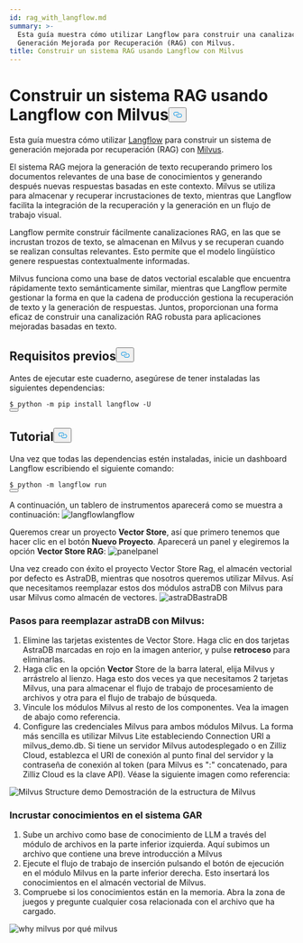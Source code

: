 ```yaml
---
id: rag_with_langflow.md
summary: >-
  Esta guía muestra cómo utilizar Langflow para construir una canalización de
  Generación Mejorada por Recuperación (RAG) con Milvus.
title: Construir un sistema RAG usando Langflow con Milvus
---
```

<h1 id="Building-a-RAG-System-Using-Langflow-with-Milvus" class="common-anchor-header">Construir un sistema RAG usando Langflow con Milvus<button data-href="#Building-a-RAG-System-Using-Langflow-with-Milvus" class="anchor-icon" translate="no">
      <svg translate="no"
        aria-hidden="true"
        focusable="false"
        height="20"
        version="1.1"
        viewBox="0 0 16 16"
        width="16"
      >
        <path
          fill="#0092E4"
          fill-rule="evenodd"
          d="M4 9h1v1H4c-1.5 0-3-1.69-3-3.5S2.55 3 4 3h4c1.45 0 3 1.69 3 3.5 0 1.41-.91 2.72-2 3.25V8.59c.58-.45 1-1.27 1-2.09C10 5.22 8.98 4 8 4H4c-.98 0-2 1.22-2 2.5S3 9 4 9zm9-3h-1v1h1c1 0 2 1.22 2 2.5S13.98 12 13 12H9c-.98 0-2-1.22-2-2.5 0-.83.42-1.64 1-2.09V6.25c-1.09.53-2 1.84-2 3.25C6 11.31 7.55 13 9 13h4c1.45 0 3-1.69 3-3.5S14.5 6 13 6z"
        ></path>
      </svg>
    </button></h1><p>Esta guía muestra cómo utilizar <a href="https://www.langflow.org/">Langflow</a> para construir un sistema de generación mejorada por recuperación (RAG) con <a href="https://milvus.io/">Milvus</a>.</p>
<p>El sistema RAG mejora la generación de texto recuperando primero los documentos relevantes de una base de conocimientos y generando después nuevas respuestas basadas en este contexto. Milvus se utiliza para almacenar y recuperar incrustaciones de texto, mientras que Langflow facilita la integración de la recuperación y la generación en un flujo de trabajo visual.</p>
<p>Langflow permite construir fácilmente canalizaciones RAG, en las que se incrustan trozos de texto, se almacenan en Milvus y se recuperan cuando se realizan consultas relevantes. Esto permite que el modelo lingüístico genere respuestas contextualmente informadas.</p>
<p>Milvus funciona como una base de datos vectorial escalable que encuentra rápidamente texto semánticamente similar, mientras que Langflow permite gestionar la forma en que la cadena de producción gestiona la recuperación de texto y la generación de respuestas. Juntos, proporcionan una forma eficaz de construir una canalización RAG robusta para aplicaciones mejoradas basadas en texto.</p>
<h2 id="Prerequisites" class="common-anchor-header">Requisitos previos<button data-href="#Prerequisites" class="anchor-icon" translate="no">
      <svg translate="no"
        aria-hidden="true"
        focusable="false"
        height="20"
        version="1.1"
        viewBox="0 0 16 16"
        width="16"
      >
        <path
          fill="#0092E4"
          fill-rule="evenodd"
          d="M4 9h1v1H4c-1.5 0-3-1.69-3-3.5S2.55 3 4 3h4c1.45 0 3 1.69 3 3.5 0 1.41-.91 2.72-2 3.25V8.59c.58-.45 1-1.27 1-2.09C10 5.22 8.98 4 8 4H4c-.98 0-2 1.22-2 2.5S3 9 4 9zm9-3h-1v1h1c1 0 2 1.22 2 2.5S13.98 12 13 12H9c-.98 0-2-1.22-2-2.5 0-.83.42-1.64 1-2.09V6.25c-1.09.53-2 1.84-2 3.25C6 11.31 7.55 13 9 13h4c1.45 0 3-1.69 3-3.5S14.5 6 13 6z"
        ></path>
      </svg>
    </button></h2><p>Antes de ejecutar este cuaderno, asegúrese de tener instaladas las siguientes dependencias:</p>
<pre><code translate="no" class="language-shell"><span class="hljs-meta prompt_">$ </span><span class="language-bash">python -m pip install langflow -U</span>
<button class="copy-code-btn"></button></code></pre>
<h2 id="Tutorial" class="common-anchor-header">Tutorial<button data-href="#Tutorial" class="anchor-icon" translate="no">
      <svg translate="no"
        aria-hidden="true"
        focusable="false"
        height="20"
        version="1.1"
        viewBox="0 0 16 16"
        width="16"
      >
        <path
          fill="#0092E4"
          fill-rule="evenodd"
          d="M4 9h1v1H4c-1.5 0-3-1.69-3-3.5S2.55 3 4 3h4c1.45 0 3 1.69 3 3.5 0 1.41-.91 2.72-2 3.25V8.59c.58-.45 1-1.27 1-2.09C10 5.22 8.98 4 8 4H4c-.98 0-2 1.22-2 2.5S3 9 4 9zm9-3h-1v1h1c1 0 2 1.22 2 2.5S13.98 12 13 12H9c-.98 0-2-1.22-2-2.5 0-.83.42-1.64 1-2.09V6.25c-1.09.53-2 1.84-2 3.25C6 11.31 7.55 13 9 13h4c1.45 0 3-1.69 3-3.5S14.5 6 13 6z"
        ></path>
      </svg>
    </button></h2><p>Una vez que todas las dependencias estén instaladas, inicie un dashboard Langflow escribiendo el siguiente comando:</p>
<pre><code translate="no" class="language-shell"><span class="hljs-meta prompt_">$ </span><span class="language-bash">python -m langflow run</span>
<button class="copy-code-btn"></button></code></pre>
<p>A continuación, un tablero de instrumentos aparecerá como se muestra a continuación: <span class="img-wrapper"> <img translate="no" src="/docs/v2.6.x/assets/langflow_dashboard_start.png" alt="langflow" class="doc-image" id="langflow" /><span>langflow</span> </span></p>
<p>Queremos crear un proyecto <strong>Vector Store</strong>, así que primero tenemos que hacer clic en el botón <strong>Nuevo Proyecto</strong>. Aparecerá un panel y elegiremos la opción <strong>Vector Store RAG</strong>: <span class="img-wrapper"> <img translate="no" src="/docs/v2.6.x/assets/langflow_dashboard_new_project.png" alt="panel" class="doc-image" id="panel" /><span>panel</span> </span></p>
<p>Una vez creado con éxito el proyecto Vector Store Rag, el almacén vectorial por defecto es AstraDB, mientras que nosotros queremos utilizar Milvus. Así que necesitamos reemplazar estos dos módulos astraDB con Milvus para usar Milvus como almacén de vectores. <span class="img-wrapper"> <img translate="no" src="/docs/v2.6.x/assets/langflow_default_structure.png" alt="astraDB" class="doc-image" id="astradb" /><span>astraDB</span> </span></p>
<h3 id="Steps-to-replace-astraDB-with-Milvus" class="common-anchor-header">Pasos para reemplazar astraDB con Milvus:</h3><ol>
<li>Elimine las tarjetas existentes de Vector Store. Haga clic en dos tarjetas AstraDB marcadas en rojo en la imagen anterior, y pulse <strong>retroceso</strong> para eliminarlas.</li>
<li>Haga clic en la opción <strong>Vector</strong> Store de la barra lateral, elija Milvus y arrástrelo al lienzo. Haga esto dos veces ya que necesitamos 2 tarjetas Milvus, una para almacenar el flujo de trabajo de procesamiento de archivos y otra para el flujo de trabajo de búsqueda.</li>
<li>Vincule los módulos Milvus al resto de los componentes. Vea la imagen de abajo como referencia.</li>
<li>Configure las credenciales Milvus para ambos módulos Milvus. La forma más sencilla es utilizar Milvus Lite estableciendo Connection URI a milvus_demo.db. Si tiene un servidor Milvus autodesplegado o en Zilliz Cloud, establezca el URI de conexión al punto final del servidor y la contraseña de conexión al token (para Milvus es "<username>:<password>" concatenado, para Zilliz Cloud es la clave API). Véase la siguiente imagen como referencia:</li>
</ol>
<p>
  
   <span class="img-wrapper"> <img translate="no" src="/docs/v2.6.x/assets/langflow_milvus_structure.png" alt="Milvus Structure demo" class="doc-image" id="milvus-structure-demo" />
   </span> <span class="img-wrapper"> <span>Demostración de la estructura de Milvus</span> </span></p>
<h3 id="Embed-knowledge-into-the-RAG-system" class="common-anchor-header">Incrustar conocimientos en el sistema GAR</h3><ol>
<li>Sube un archivo como base de conocimiento de LLM a través del módulo de archivos en la parte inferior izquierda. Aquí subimos un archivo que contiene una breve introducción a Milvus</li>
<li>Ejecute el flujo de trabajo de inserción pulsando el botón de ejecución en el módulo Milvus en la parte inferior derecha. Esto insertará los conocimientos en el almacén vectorial de Milvus.</li>
<li>Compruebe si los conocimientos están en la memoria. Abra la zona de juegos y pregunte cualquier cosa relacionada con el archivo que ha cargado.</li>
</ol>
<p>
  
   <span class="img-wrapper"> <img translate="no" src="/docs/v2.6.x/assets/langflow_why_milvus.png" alt="why milvus" class="doc-image" id="why-milvus" />
   </span> <span class="img-wrapper"> <span>por qué milvus</span> </span></p>
